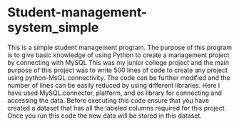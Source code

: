 # Student-management-system_simple
This is a simple student management program. The purpose of this program is to give basic knowledge of using Python to create a management project by connecting with MySQL
This was my junior college project and the main purpose of this project was to write 500 lines of code to create any project using python-MsQL connectivity. The code can be further modified and the number of lines can be easily reduced by using different libraries. Here I have used MySQL.connector, platform, and os library for connecting and accessing the data. 
Before executing this code ensure that you have created a dataset that has all the labeled columns required for this project. Once you run this code the new data will be stored in this dataset. 
